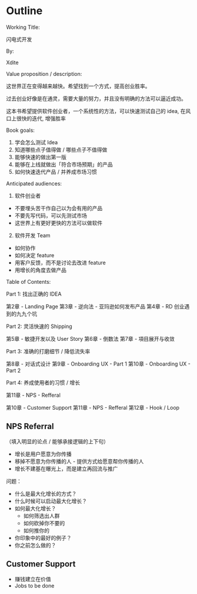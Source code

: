 # Outline

Working Title:

闪电式开发

By:

Xdite

Value proposition / description:

这世界正在变得越来越快。希望找到一个方式，提高创业胜率。

过去创业好像是在通灵，需要大量的努力，并且没有明确的方法可以逼近成功。

这本书希望提供软件创业者，一个系统性的方法，可以快速测试自己的 idea, 在风口上很快的迭代, 增强胜率

Book goals:

1. 学会怎么测试 Idea
2. 知道哪些点子值得做 / 哪些点子不值得做
3. 能够快速的做出第一版
4. 能够在上线就做出「符合市场预期」的产品
5. 如何快速迭代产品 / 并养成市场习惯

Anticipated audiences:

1. 软件创业者
  - 不要埋头苦干作自己以为会有用的产品
  - 不要先写代码，可以先测试市场
  - 这世界上有更好更快的方法可以做软件
2. 软件开发 Team
  - 如何协作
  - 如何决定 feature
  - 用客户反馈，而不是讨论去改进 feature
  - 用增长的角度去做产品

Table of Contents:

Part 1: 找出正确的 IDEA

第2章 - Landing Page
第3章 - 逆向法 - 亚玛逊如何发布产品
第4章 - RD 创业遇到的九九个坑

Part 2: 灵活快速的 Shipping

第5章 - 敏捷开发以及 User Story
第6章 - 倒数法
第7章 - 項目展开与收敛

Part 3: 准确的打磨细节 / 降低流失率

第8章 - 对话式设计
第9章 - Onboarding UX - Part 1
第10章 - Onboarding UX - Part 2

Part 4: 养成使用者的习惯 / 增长

第11章 - NPS - Refferal

第10章 - Customer Support
第11章 - NPS - Refferal
第12章 - Hook / Loop


## NPS Referral

（填入明显的论点 / 能够承接逻辑的上下句）

* 增长是用户愿意为你传播
* 移掉不愿意为你传播的人 - 提供方式给愿意帮你传播的人
* 增长不建基在曝光上，而是建立再回流与推广

问题：

* 什么是最大化增长的方式？
* 什么时候可以启动最大化增长？
* 如何最大化增长？
  - 如何筛选出人群
  - 如何砍掉你不要的
  - 如何推你的
* 你印象中的最好的例子？
* 你之前怎么做的？

## Customer Support

* 赚钱建立在价值
* Jobs to be done
